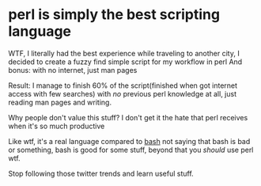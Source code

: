 # perl is simply the best scripting language

WTF, I literally had the best experience while traveling to another city, I
decided to create a fuzzy find simple script for my workflow in perl And bonus:
with no internet, just man pages 

Result: I manage to finish 60% of the script(finished when got internet access
with few searches) with *no* previous perl knowledge at all, just reading man
pages and writing.

Why people don't value this stuff? I don't get it the hate that perl receives
when it's so much productive

Like wtf, it's a real language compared to [bash]() not saying that bash is bad
or something, bash is good for some stuff, beyond that you *should* use perl
wtf.

Stop following those twitter trends and learn useful stuff.
